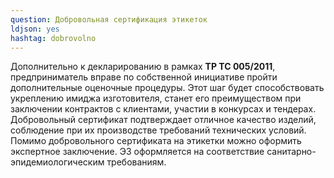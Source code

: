 ```yaml
---
question: Добровольная сертификация этикеток
ldjson: yes
hashtag: dobrovolno
---
```


Дополнительно к декларированию в рамках **ТР ТС 005/2011**, предприниматель вправе по собственной инициативе пройти дополнительные оценочные процедуры. Этот шаг будет способствовать укреплению имиджа изготовителя, станет его преимуществом при заключении контрактов с клиентами, участии в конкурсах и тендерах. Добровольный сертификат подтверждает отличное качество изделий, соблюдение при их производстве требований технических условий. Помимо добровольного сертификата на этикетки можно оформить экспертное заключение. ЭЗ оформляется на соответствие санитарно-эпидемиологическим требованиям. 